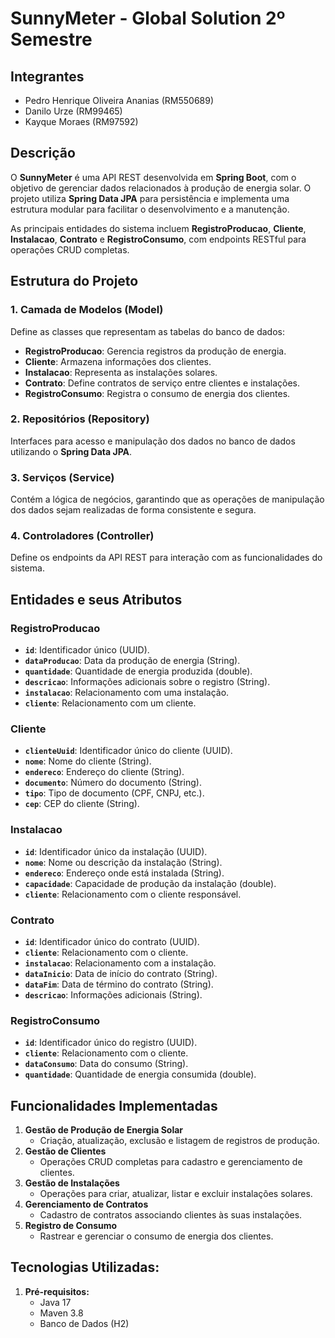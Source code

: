 # SunnyMeter - Global Solution 2º Semestre

## Integrantes

- Pedro Henrique Oliveira Ananias (RM550689)
- Danilo Urze (RM99465)
- Kayque Moraes (RM97592)

## Descrição

O **SunnyMeter** é uma API REST desenvolvida em **Spring Boot**, com o objetivo de gerenciar dados relacionados à produção de energia solar. O projeto utiliza **Spring Data JPA** para persistência e implementa uma estrutura modular para facilitar o desenvolvimento e a manutenção.

As principais entidades do sistema incluem **RegistroProducao**, **Cliente**, **Instalacao**, **Contrato** e **RegistroConsumo**, com endpoints RESTful para operações CRUD completas.

## Estrutura do Projeto

### 1. **Camada de Modelos (Model)**

Define as classes que representam as tabelas do banco de dados:

- **RegistroProducao**: Gerencia registros da produção de energia.
- **Cliente**: Armazena informações dos clientes.
- **Instalacao**: Representa as instalações solares.
- **Contrato**: Define contratos de serviço entre clientes e instalações.
- **RegistroConsumo**: Registra o consumo de energia dos clientes.

### 2. **Repositórios (Repository)**

Interfaces para acesso e manipulação dos dados no banco de dados utilizando o **Spring Data JPA**.

### 3. **Serviços (Service)**

Contém a lógica de negócios, garantindo que as operações de manipulação dos dados sejam realizadas de forma consistente e segura.

### 4. **Controladores (Controller)**

Define os endpoints da API REST para interação com as funcionalidades do sistema.


## Entidades e seus Atributos

### **RegistroProducao**

- **`id`**: Identificador único (UUID).
- **`dataProducao`**: Data da produção de energia (String).
- **`quantidade`**: Quantidade de energia produzida (double).
- **`descricao`**: Informações adicionais sobre o registro (String).
- **`instalacao`**: Relacionamento com uma instalação.
- **`cliente`**: Relacionamento com um cliente.

### **Cliente**

- **`clienteUuid`**: Identificador único do cliente (UUID).
- **`nome`**: Nome do cliente (String).
- **`endereco`**: Endereço do cliente (String).
- **`documento`**: Número do documento (String).
- **`tipo`**: Tipo de documento (CPF, CNPJ, etc.).
- **`cep`**: CEP do cliente (String).

### **Instalacao**

- **`id`**: Identificador único da instalação (UUID).
- **`nome`**: Nome ou descrição da instalação (String).
- **`endereco`**: Endereço onde está instalada (String).
- **`capacidade`**: Capacidade de produção da instalação (double).
- **`cliente`**: Relacionamento com o cliente responsável.

### **Contrato**

- **`id`**: Identificador único do contrato (UUID).
- **`cliente`**: Relacionamento com o cliente.
- **`instalacao`**: Relacionamento com a instalação.
- **`dataInicio`**: Data de início do contrato (String).
- **`dataFim`**: Data de término do contrato (String).
- **`descricao`**: Informações adicionais (String).

### **RegistroConsumo**

- **`id`**: Identificador único do registro (UUID).
- **`cliente`**: Relacionamento com o cliente.
- **`dataConsumo`**: Data do consumo (String).
- **`quantidade`**: Quantidade de energia consumida (double).


## Funcionalidades Implementadas

1. **Gestão de Produção de Energia Solar**
   - Criação, atualização, exclusão e listagem de registros de produção.
2. **Gestão de Clientes**
   - Operações CRUD completas para cadastro e gerenciamento de clientes.
3. **Gestão de Instalações**
   - Operações para criar, atualizar, listar e excluir instalações solares.
4. **Gerenciamento de Contratos**
   - Cadastro de contratos associando clientes às suas instalações.
5. **Registro de Consumo**
   - Rastrear e gerenciar o consumo de energia dos clientes.


## Tecnologias Utilizadas:

1. **Pré-requisitos:**
   - Java 17
   - Maven 3.8
   - Banco de Dados (H2)

